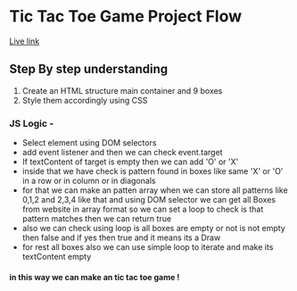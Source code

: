 # Tic Tac Toe Game Project Flow 
[Live link](https://adityabhojane.github.io/Tic-Tac-Toe-JS-/)

## Step By step understanding
1) Create an HTML structure main container and 9 boxes
2) Style them accordingly using CSS 
### JS Logic - 
- Select element using DOM selectors
- add event listener and then we can check event.target 
- If textContent of target is empty then we can add 'O' or  'X'
- inside that we have check is pattern found in boxes like same 'X' or 'O' in a row or in column or in diagonals 
- for that we can make an patten array when we can store all patterns like 0,1,2 and 2,3,4 like that and using DOM selector we can get all Boxes from website in array format so we can set a loop to check is that pattern matches then we can return true
- also we can check using loop is all boxes are empty or not is not empty then false and if yes then true and it means its a Draw 
- for rest all boxes also we can use simple loop to iterate and make its textContent empty 

#### in this way we can make an tic tac toe game !